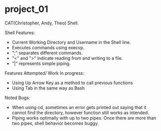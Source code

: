 # project_01
CAT(Christopher, Andy, Theo) Shell.

Shell Features:
- Current Working Directory and Username in the Shell line.
- Executes commands using execvp.
- ";" separates different commands.
- "<" and ">" indicate reading from and writing to a file.
- "|" represents simple piping.

Features Attempted/ Work In progress: 
- Using Up Arrow Key as a method to call previous functions
- Using Tab in the same way as Bash

Noted Bugs:
- When using cd, sometimes an error gets printed out saying that it cannot find the directory, however function still works as intended.
- Piping works optimally with up to two pipes. Once there are more than two pipes, shell behavior becomes buggy.
